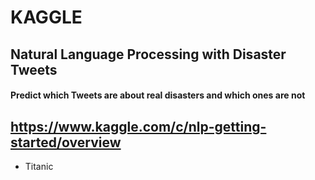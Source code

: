 # KAGGLE
## Natural Language Processing with Disaster Tweets
#### Predict which Tweets are about real disasters and which ones are not
<https://www.kaggle.com/c/nlp-getting-started/overview>
---
- Titanic

